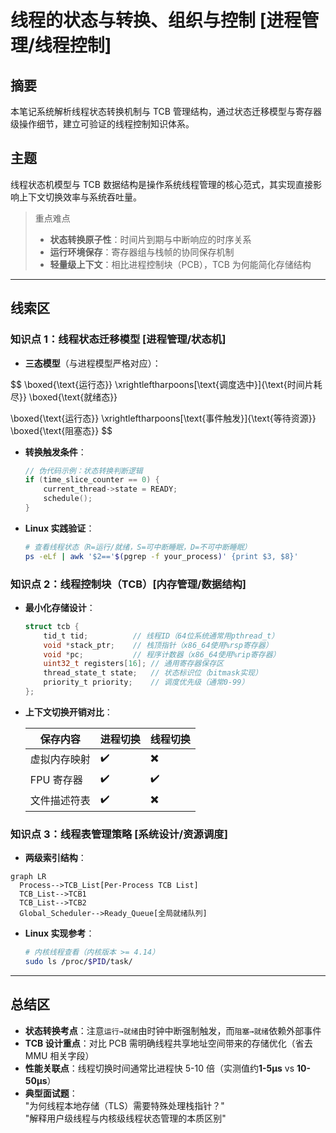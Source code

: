 # 线程的状态与转换、组织与控制 [进程管理/线程控制]

## 摘要

本笔记系统解析线程状态转换机制与 TCB 管理结构，通过状态迁移模型与寄存器级操作细节，建立可验证的线程控制知识体系。

## 主题

线程状态机模型与 TCB 数据结构是操作系统线程管理的核心范式，其实现直接影响上下文切换效率与系统吞吐量。

> 重点难点
>
> - **状态转换原子性**：时间片到期与中断响应的时序关系
> - **运行环境保存**：寄存器组与栈帧的协同保存机制
> - **轻量级上下文**：相比进程控制块（PCB），TCB 为何能简化存储结构

---

## 线索区

### 知识点 1：线程状态迁移模型 [进程管理/状态机]

- **三态模型**（与进程模型严格对应）：  

$$
 \boxed{\text{运行态}} \xrightleftharpoons[\text{调度选中}]{\text{时间片耗尽}} \boxed{\text{就绪态}}

\boxed{\text{运行态}} \xrightleftharpoons[\text{事件触发}]{\text{等待资源}} \boxed{\text{阻塞态}}
$$

- **转换触发条件**：

  ```c
  // 伪代码示例：状态转换判断逻辑
  if (time_slice_counter == 0) {
      current_thread->state = READY;
      schedule();
  }
  ```

- **Linux 实践验证**：
  
  ```bash
  # 查看线程状态（R=运行/就绪，S=可中断睡眠，D=不可中断睡眠）
  ps -eLf | awk '$2=='$(pgrep -f your_process)' {print $3, $8}'
  ```

### 知识点 2：线程控制块（TCB）[内存管理/数据结构]

- **最小化存储设计**：

  ```c
  struct tcb {
      tid_t tid;          // 线程ID（64位系统通常用pthread_t）
      void *stack_ptr;    // 栈顶指针（x86_64使用%rsp寄存器）
      void *pc;           // 程序计数器（x86_64使用%rip寄存器）
      uint32_t registers[16]; // 通用寄存器保存区
      thread_state_t state;   // 状态标识位（bitmask实现）
      priority_t priority;    // 调度优先级（通常0-99）
  };
  ```

- **上下文切换开销对比**：  
  
  | 保存内容 | 进程切换 | 线程切换 |  
  |---------------|---------|---------|  
  | 虚拟内存映射 | ✔️ | ✖️ |  
  | FPU 寄存器 | ✔️ | ✔️ |  
  | 文件描述符表 | ✔️ | ✖️ |

### 知识点 3：线程表管理策略 [系统设计/资源调度]

- **两级索引结构**：

<!-- ![img1741796308061](image/2.1.6_3线程的状态与转换/1741796308061.png) -->

  ```mermaid
  graph LR
    Process-->TCB_List[Per-Process TCB List]
    TCB_List-->TCB1
    TCB_List-->TCB2
    Global_Scheduler-->Ready_Queue[全局就绪队列]
  ```

- **Linux 实现参考**：

  ```bash
  # 内核线程查看（内核版本 >= 4.14）
  sudo ls /proc/$PID/task/
  ```

---

## 总结区

- **状态转换考点**：注意`运行→就绪`由时钟中断强制触发，而`阻塞→就绪`依赖外部事件
- **TCB 设计重点**：对比 PCB 需明确线程共享地址空间带来的存储优化（省去 MMU 相关字段）
- **性能关联点**：线程切换时间通常比进程快 5-10 倍（实测值约**1-5μs** vs **10-50μs**）
- **典型面试题**：  
  "为何线程本地存储（TLS）需要特殊处理栈指针？"  
  "解释用户级线程与内核级线程状态管理的本质区别"

